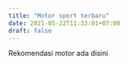 ```yaml
---
title: "Motor sport terbaru"
date: 2021-05-22T11:33:01+07:00
draft: false
---
```


Rekomendasi motor ada disini
